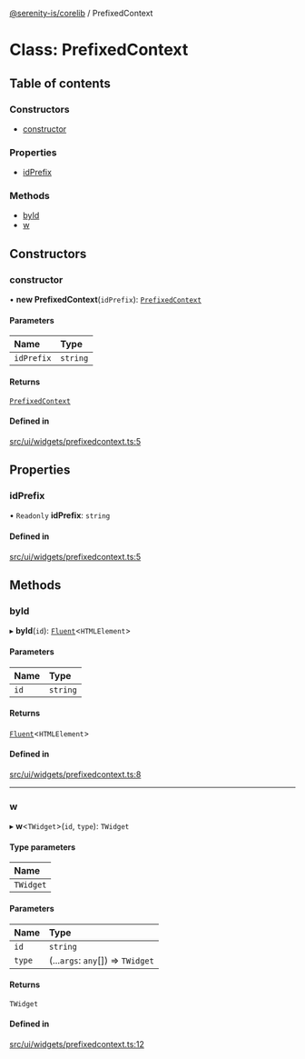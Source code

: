 [@serenity-is/corelib](../README.md) / PrefixedContext

# Class: PrefixedContext

## Table of contents

### Constructors

- [constructor](PrefixedContext.md#constructor)

### Properties

- [idPrefix](PrefixedContext.md#idprefix)

### Methods

- [byId](PrefixedContext.md#byid)
- [w](PrefixedContext.md#w)

## Constructors

### constructor

• **new PrefixedContext**(`idPrefix`): [`PrefixedContext`](PrefixedContext.md)

#### Parameters

| Name | Type |
| :------ | :------ |
| `idPrefix` | `string` |

#### Returns

[`PrefixedContext`](PrefixedContext.md)

#### Defined in

[src/ui/widgets/prefixedcontext.ts:5](https://github.com/serenity-is/serenity/blob/master/packages/corelib/src/ui/widgets/prefixedcontext.ts#L5)

## Properties

### idPrefix

• `Readonly` **idPrefix**: `string`

#### Defined in

[src/ui/widgets/prefixedcontext.ts:5](https://github.com/serenity-is/serenity/blob/master/packages/corelib/src/ui/widgets/prefixedcontext.ts#L5)

## Methods

### byId

▸ **byId**(`id`): [`Fluent`](../interfaces/Fluent.md)\<`HTMLElement`\>

#### Parameters

| Name | Type |
| :------ | :------ |
| `id` | `string` |

#### Returns

[`Fluent`](../interfaces/Fluent.md)\<`HTMLElement`\>

#### Defined in

[src/ui/widgets/prefixedcontext.ts:8](https://github.com/serenity-is/serenity/blob/master/packages/corelib/src/ui/widgets/prefixedcontext.ts#L8)

___

### w

▸ **w**\<`TWidget`\>(`id`, `type`): `TWidget`

#### Type parameters

| Name |
| :------ |
| `TWidget` |

#### Parameters

| Name | Type |
| :------ | :------ |
| `id` | `string` |
| `type` | (...`args`: `any`[]) => `TWidget` |

#### Returns

`TWidget`

#### Defined in

[src/ui/widgets/prefixedcontext.ts:12](https://github.com/serenity-is/serenity/blob/master/packages/corelib/src/ui/widgets/prefixedcontext.ts#L12)
